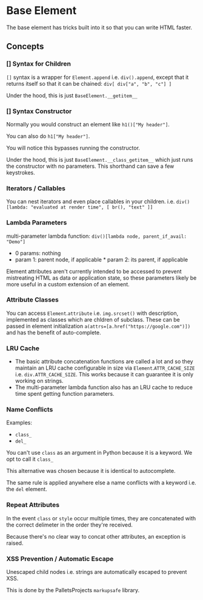 # Base Element

The base element has tricks built into it so that you can write HTML faster.

## Concepts

### [] Syntax for Children

`[]` syntax is a wrapper for `Element.append` i.e. `div().append`, except that it returns itself so that it can be chained: `div[ div["a", "b", "c"] ]`

Under the hood, this is just `BaseElement.__getitem__`

### [] Syntax Constructor

Normally you would construct an element like `h1()["My header"]`.

You can also do `h1["My header"]`.

You will notice this bypasses running the constructor.

Under the hood, this is just `BaseElement.__class_getitem__` which just runs the constructor with no parameters.
This shorthand can save a few keystrokes.

### Iterators / Callables

You can nest iterators and even place callables in your children. i.e. `div()[lambda: "evaluated at render time", [ br(), "text" ]]`

### Lambda Parameters

multi-parameter lambda function: `div()[lambda node, parent_if_avail: "Demo"]`
- 0 params: nothing
- param 1: parent node, if applicable \* param 2: its parent, if applicable

Element attributes aren't currently intended to be accessed to prevent mistreating HTML as data or application state, so these parameters likely be more useful in a custom extension of an element.

### Attribute Classes

You can access `Element`.`attribute` i.e. `img.srcset()` with description, implemented as classes which are chldren of subclass.
These can be passed in element initialization `a(attrs=[a.href("https://google.com")])` and has the benefit of auto-complete.

### LRU Cache

- The basic attribute concatenation functions are called a lot and so they maintain an LRU cache configurable in size via `Element`.`ATTR_CACHE_SIZE` i.e. `div.ATTR_CACHE_SIZE`. This works because it can guarantee it is only working on strings.
- The multi-parameter lambda function also has an LRU cache to reduce time spent getting function parameters.

### Name Conflicts

Examples:

- `class_`
- `del_`

You can't use `class` as an argument in Python because it is a keyword. We opt to call it `class_`

This alternative was chosen because it is identical to autocomplete.

The same rule is applied anywhere else a name conflicts with a keyword i.e. the `del` element.

### Repeat Attributes

In the event `class` or `style` occur multiple times, they are concatenated with the correct delimeter in the order they're received.

Because there's no clear way to concat other attributes, an exception is raised.

### XSS Prevention / Automatic Escape

Unescaped child nodes i.e. strings are automatically escaped to prevent XSS.

This is done by the PalletsProjects `markupsafe` library.
